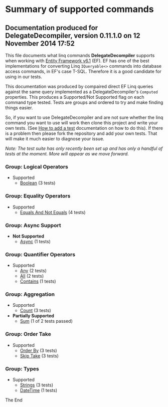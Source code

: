 Summary of supported commands
============
## Documentation produced for DelegateDecompiler, version 0.11.1.0 on 12 November 2014 17:52

This file documents what linq commands **DelegateDecompiler** supports when
working with [Entity Framework v6.1](http://msdn.microsoft.com/en-us/data/aa937723) (EF).
EF has one of the best implementations for converting Linq `IQueryable<>` commands into database
access commands, in EF's case T-SQL. Therefore it is a good candidate for using in our tests.

This documentation was produced by compaired direct EF Linq queries against the same query implemented
as a DelegateDecompiler's `Computed` properties. This produces a Supported/Not Supported flag
on each command type tested. Tests are groups and ordered to try and make finding things
easier.

So, if you want to use DelegateDecompiler and are not sure whether the linq command
you want to use will work then clone this project and write your own tests.
(See [How to add a test](HowToAddMoreTests.md) documentation on how to do this). 
If there is a problem then please fork the repository and add your own tests. 
That will make it much easier to diagnose your issue.

*Note: The test suite has only recently been set up and has only a handful of tests at the moment.
More will appear as we move forward.*


### Group: Logical Operators
- Supported
  * [Boolean](../TestGroup05LogicalOperators/Test01Boolean.cs) (3 tests)

### Group: Equality Operators
- Supported
  * [Equals And Not Equals](../TestGroup06EqualityOperators/Test01EqualsAndNotEquals.cs) (4 tests)

### Group: Async Support
- **Not Supported**
  * [Async](../TestGroup10AsyncSupport/Test01Async.cs) (1 tests)

### Group: Quantifier Operators
- Supported
  * [Any](../TestGroup12QuantifierOperators/Test01Any.cs) (2 tests)
  * [All](../TestGroup12QuantifierOperators/Test02All.cs) (2 tests)
  * [Contains](../TestGroup12QuantifierOperators/Test03Contains.cs) (1 tests)

### Group: Aggregation
- Supported
  * [Count](../TestGroup15Aggregation/Test01Count.cs) (3 tests)
- **Partially Supported**
  * [Sum](../TestGroup15Aggregation/Test02Sum.cs) (1 of 2 tests passed)

### Group: Order Take
- Supported
  * [Order By](../TestGroup20OrderTake/Test01OrderBy.cs) (3 tests)
  * [Skip Take](../TestGroup20OrderTake/Test02SkipTake.cs) (3 tests)

### Group: Types
- Supported
  * [Strings](../TestGroup50Types/Test01Strings.cs) (3 tests)
  * [DateTime](../TestGroup50Types/Test05DateTime.cs) (1 tests)


The End
